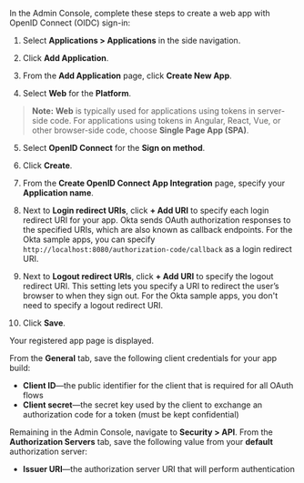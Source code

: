 In the Admin Console, complete these steps to create a web app with OpenID Connect (OIDC) sign-in:

1. Select **Applications > Applications** in the side navigation.

2. Click **Add Application**.

3. From the **Add Application** page, click **Create New App**.

4. Select **Web** for the **Platform**.
> **Note:** **Web** is typically used for applications using tokens in server-side code. For applications using tokens in Angular, React, Vue, or other browser-side code, choose **Single Page App (SPA)**.

5. Select **OpenID Connect** for the **Sign on method**.

6. Click **Create**.

7. From the **Create OpenID Connect App Integration** page, specify your **Application name**.

8. Next to **Login redirect URIs**, click **+ Add URI** to specify each login redirect URI for your app. Okta sends OAuth authorization responses to the specified URIs, which are also known as callback endpoints. For the Okta sample apps, you can specify `http://localhost:8080/authorization-code/callback` as a login redirect URI.

9. Next to **Logout redirect URIs**, click **+ Add URI** to specify the logout redirect URI. This setting lets you specify a URI to redirect the user’s browser to when they sign out. For the Okta sample apps, you don't need to specify a logout redirect URI.

10. Click **Save**.

Your registered app page is displayed.

From the **General** tab, save the following client credentials for your app build:
- **Client ID**&mdash;the public identifier for the client that is required for all OAuth flows
- **Client secret**&mdash;the secret key used by the client to exchange an authorization code for a token (must be kept confidential)

Remaining in the Admin Console, navigate to **Security > API**. From the **Authorization Servers** tab, save the following value from your **default** authorization server:
- **Issuer URI**&mdash;the authorization server URI that will perform authentication